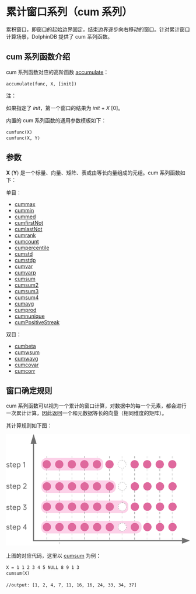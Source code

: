 # 累计窗口系列（cum 系列）

累积窗口，即窗口的起始边界固定，结束边界逐步向右移动的窗口。针对累计窗口计算场景，DolphinDB 提供了 cum 系列函数。

## cum 系列函数介绍

cum 系列函数对应的高阶函数 [accumulate](../ho_funcs/accumulate.html)：

```
accumulate(func, X, [init])
```

注：

如果指定了 *init*，第一个窗口的结果为 *init* + *X* [0]。

内置的 cum 系列函数的通用参数模板如下：

```
cumfunc(X)
cumfunc(X, Y)
```

## 参数

**X** (**Y**) 是一个标量、向量、矩阵、表或由等长向量组成的元组。cum 系列函数如下：

单目：

* [cummax](../c/cummax.html)
* [cummin](../c/cummin.html)
* [cummed](../c/cummed.html)
* [cumfirstNot](../c/cumfirstNot.html)
* [cumlastNot](../c/cumlastNot.html)
* [cumrank](../c/cumrank.html)
* [cumcount](../c/cumcount.html)
* [cumpercentile](../c/cumpercentile.html)
* [cumstd](../c/cumstd.html)
* [cumstdp](../c/cumstdp.html)
* [cumvar](../c/cumvar.html)
* [cumvarp](../c/cumvarp.html)
* [cumsum](../c/cumsum.html)
* [cumsum2](../c/cumsum2.html)
* [cumsum3](../c/cumsum3.html)
* [cumsum4](../c/cumsum4.html)
* [cumavg](../c/cumavg.html)
* [cumprod](../c/cumprod.html)
* [cumnunique](../c/cumnunique.html)
* [cumPositiveStreak](../c/cumPositiveStreak.html)

双目：

* [cumbeta](../c/cumbeta.html)
* [cumwsum](../c/cumwsum.html)
* [cumwavg](../c/cumwavg.html)
* [cumcovar](../c/cumcovar.html)
* [cumcorr](../c/cumcorr.html)

## 窗口确定规则

cum
系列函数可以视为一个累计的窗口计算，对数据中的每一个元素，都会进行一次累计计算，因此返回一个和元数据等长的向量（相同维度的矩阵）。

其计算规则如下图：

![](../../images/cum_1.png)

上图的对应代码，这里以 [cumsum](../c/cumsum.html) 为例：

```
X = 1 1 2 3 4 5 NULL 8 9 1 3
cumsum(X)

//output: [1, 2, 4, 7, 11, 16, 16, 24, 33, 34, 37]
```

